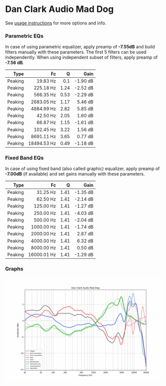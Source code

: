 # Dan Clark Audio Mad Dog
See [usage instructions](https://github.com/jaakkopasanen/AutoEq#usage) for more options and info.

### Parametric EQs
In case of using parametric equalizer, apply preamp of **-7.55dB** and build filters manually
with these parameters. The first 5 filters can be used independently.
When using independent subset of filters, apply preamp of **-7.56 dB**.

| Type    | Fc          |    Q | Gain     |
|--------:|------------:|-----:|---------:|
| Peaking | 19.83 Hz    | 0.1  | -1.90 dB |
| Peaking | 225.18 Hz   | 1.24 | -2.52 dB |
| Peaking | 566.35 Hz   | 0.53 | -2.29 dB |
| Peaking | 2683.05 Hz  | 1.17 | 5.46 dB  |
| Peaking | 4884.99 Hz  | 2.82 | 5.85 dB  |
| Peaking | 42.50 Hz    | 2.05 | 1.60 dB  |
| Peaking | 66.87 Hz    | 1.15 | -1.61 dB |
| Peaking | 102.45 Hz   | 3.22 | 1.56 dB  |
| Peaking | 8691.11 Hz  | 3.65 | 0.77 dB  |
| Peaking | 18494.53 Hz | 0.49 | -1.18 dB |

### Fixed Band EQs
In case of using fixed band (also called graphic) equalizer, apply preamp of **-7.00dB**
(if available) and set gains manually with these parameters.

| Type    | Fc          |    Q | Gain     |
|--------:|------------:|-----:|---------:|
| Peaking | 31.25 Hz    | 1.41 | -1.35 dB |
| Peaking | 62.50 Hz    | 1.41 | -2.14 dB |
| Peaking | 125.00 Hz   | 1.41 | -1.27 dB |
| Peaking | 250.00 Hz   | 1.41 | -4.03 dB |
| Peaking | 500.00 Hz   | 1.41 | -2.04 dB |
| Peaking | 1000.00 Hz  | 1.41 | -1.74 dB |
| Peaking | 2000.00 Hz  | 1.41 | 2.87 dB  |
| Peaking | 4000.00 Hz  | 1.41 | 6.32 dB  |
| Peaking | 8000.00 Hz  | 1.41 | 0.50 dB  |
| Peaking | 16000.01 Hz | 1.41 | -1.29 dB |

### Graphs
![](./Dan%20Clark%20Audio%20Mad%20Dog.png)